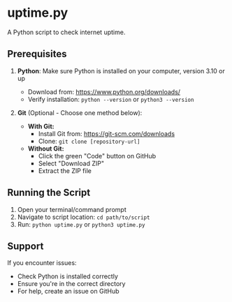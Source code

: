 # uptime.py

A Python script to check internet uptime.

## Prerequisites

1. **Python**: Make sure Python is installed on your computer, version 3.10 or up
   - Download from: https://www.python.org/downloads/
   - Verify installation: `python --version` or `python3 --version`

2. **Git** (Optional - Choose one method below):
   - **With Git:**
     - Install Git from: https://git-scm.com/downloads
     - Clone: `git clone [repository-url]`
   - **Without Git:**
     - Click the green "Code" button on GitHub
     - Select "Download ZIP"
     - Extract the ZIP file

## Running the Script

1. Open your terminal/command prompt
2. Navigate to script location: `cd path/to/script`
3. Run: `python uptime.py` or `python3 uptime.py`

## Support

If you encounter issues:
- Check Python is installed correctly
- Ensure you're in the correct directory
- For help, create an issue on GitHub

